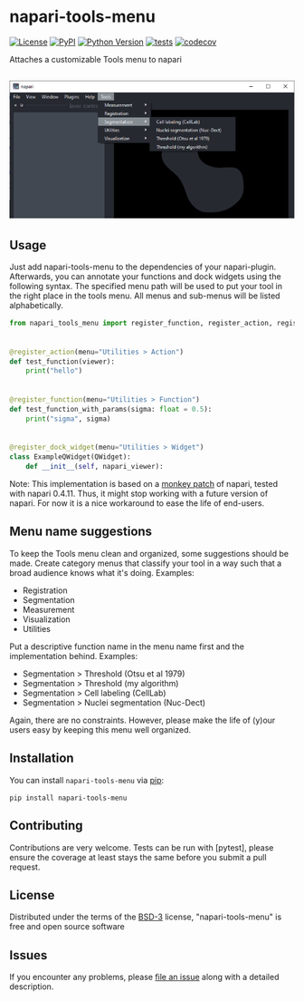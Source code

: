 # napari-tools-menu

[![License](https://img.shields.io/pypi/l/napari-tools-menu.svg?color=green)](https://github.com/haesleinhuepf/napari-tools-menu/raw/master/LICENSE)
[![PyPI](https://img.shields.io/pypi/v/napari-tools-menu.svg?color=green)](https://pypi.org/project/napari-tools-menu)
[![Python Version](https://img.shields.io/pypi/pyversions/napari-tools-menu.svg?color=green)](https://python.org)
[![tests](https://github.com/haesleinhuepf/napari-tools-menu/workflows/tests/badge.svg)](https://github.com/haesleinhuepf/napari-tools-menu/actions)
[![codecov](https://codecov.io/gh/haesleinhuepf/napari-tools-menu/branch/master/graph/badge.svg)](https://codecov.io/gh/haesleinhuepf/napari-tools-menu)

Attaches a customizable Tools menu to napari

![img.png](https://github.com/haesleinhuepf/napari-tools-menu/raw/main/images/screenshot.png)
----------------------------------

## Usage

Just add napari-tools-menu to the dependencies of your napari-plugin. Afterwards, you can annotate your functions and dock widgets using the following syntax.
The specified menu path will be used to put your tool in the right place in the tools menu. 
All menus and sub-menus will be listed alphabetically.

```python
from napari_tools_menu import register_function, register_action, register_dock_widget


@register_action(menu="Utilities > Action")
def test_function(viewer):
    print("hello")


@register_function(menu="Utilities > Function")
def test_function_with_params(sigma: float = 0.5):
    print("sigma", sigma)


@register_dock_widget(menu="Utilities > Widget")
class ExampleQWidget(QWidget):
    def __init__(self, napari_viewer):
```

Note: This implementation is based on a [monkey patch](https://en.wikipedia.org/wiki/Monkey_patch) of napari, tested with napari 0.4.11. Thus, it might stop working with a future version of napari. For now it is a nice workaround to ease the life of end-users.

## Menu name suggestions

To keep the Tools menu clean and organized, some suggestions should be made.
Create category menus that classify your tool in a way such that a broad audience knows what it's doing. Examples:

  * Registration
  * Segmentation
  * Measurement
  * Visualization
  * Utilities  

Put a descriptive function name in the menu name first and the implementation behind. Examples:

  * Segmentation > Threshold (Otsu et al 1979)
  * Segmentation > Threshold (my algorithm)
  * Segmentation > Cell labeling (CellLab)
  * Segmentation > Nuclei segmentation (Nuc-Dect)

Again, there are no constraints. However, please make the life of (y)our users easy by keeping this menu well organized.

## Installation

You can install `napari-tools-menu` via [pip]:

    pip install napari-tools-menu

## Contributing

Contributions are very welcome. Tests can be run with [pytest], please ensure
the coverage at least stays the same before you submit a pull request.

## License

Distributed under the terms of the [BSD-3] license,
"napari-tools-menu" is free and open source software

## Issues

If you encounter any problems, please [file an issue] along with a detailed description.

[napari]: https://github.com/napari/napari
[Cookiecutter]: https://github.com/audreyr/cookiecutter
[@napari]: https://github.com/napari
[MIT]: http://opensource.org/licenses/MIT
[BSD-3]: http://opensource.org/licenses/BSD-3-Clause
[GNU GPL v3.0]: http://www.gnu.org/licenses/gpl-3.0.txt
[GNU LGPL v3.0]: http://www.gnu.org/licenses/lgpl-3.0.txt
[Apache Software License 2.0]: http://www.apache.org/licenses/LICENSE-2.0
[Mozilla Public License 2.0]: https://www.mozilla.org/media/MPL/2.0/index.txt
[cookiecutter-napari-plugin]: https://github.com/napari/cookiecutter-napari-plugin

[file an issue]: https://github.com/haesleinhuepf/napari-tools-menu/issues

[napari]: https://github.com/napari/napari
[tox]: https://tox.readthedocs.io/en/latest/
[pip]: https://pypi.org/project/pip/
[PyPI]: https://pypi.org/
